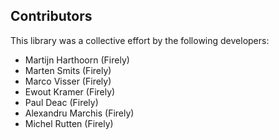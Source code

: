 ## Contributors

This library was a collective effort by the following developers:

* Martijn Harthoorn (Firely)
* Marten Smits (Firely)
* Marco Visser (Firely)
* Ewout Kramer (Firely)
* Paul Deac (Firely)
* Alexandru Marchis (Firely)
* Michel Rutten (Firely)
